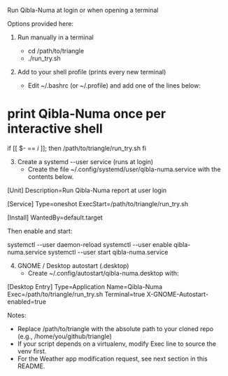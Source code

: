 Run Qibla-Numa at login or when opening a terminal

Options provided here:

1) Run manually in a terminal
   - cd /path/to/triangle
   - ./run_try.sh

2) Add to your shell profile (prints every new terminal)
   - Edit ~/.bashrc (or ~/.profile) and add one of the lines below:

# print Qibla-Numa once per interactive shell
if [[ $- == *i* ]]; then
  /path/to/triangle/run_try.sh
fi

3) Create a systemd --user service (runs at login)
   - Create the file ~/.config/systemd/user/qibla-numa.service with the contents below.

[Unit]
Description=Run Qibla-Numa report at user login

[Service]
Type=oneshot
ExecStart=/path/to/triangle/run_try.sh

[Install]
WantedBy=default.target

Then enable and start:

systemctl --user daemon-reload
systemctl --user enable qibla-numa.service
systemctl --user start qibla-numa.service

4) GNOME / Desktop autostart (.desktop)
   - Create ~/.config/autostart/qibla-numa.desktop with:

[Desktop Entry]
Type=Application
Name=Qibla-Numa
Exec=/path/to/triangle/run_try.sh
Terminal=true
X-GNOME-Autostart-enabled=true

Notes:
- Replace /path/to/triangle with the absolute path to your cloned repo (e.g., /home/you/github/triangle)
- If your script depends on a virtualenv, modify Exec line to source the venv first.
- For the Weather app modification request, see next section in this README.
